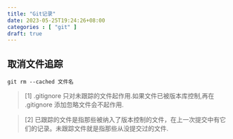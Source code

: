 ```yaml
---
title: "Git记录"
date: 2023-05-25T19:24:26+08:00
categories : [ "git" ]
draft: true
---
```


## 取消文件追踪
``` shell
git rm --cached 文件名
```
> [1] .gitignore 只对未跟踪的文件起作用.如果文件已被版本库控制,再在 .gitignore 添加忽略文件会不起作用.

> [2] 已跟踪的文件是指那些被纳入了版本控制的文件，在上一次提交中有它们的记录。未跟踪文件就是指那些从没提交过的文件.